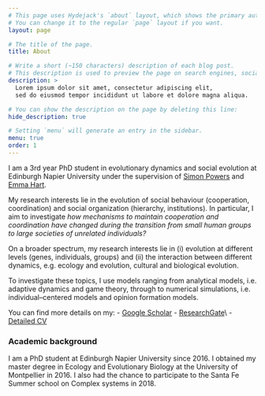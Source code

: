 ```yaml
---
# This page uses Hydejack's `about` layout, which shows the primary author's picture and about text at the top.
# You can change it to the regular `page` layout if you want.
layout: page

# The title of the page.
title: About

# Write a short (~150 characters) description of each blog post.
# This description is used to preview the page on search engines, social media, etc.
description: >
  Lorem ipsum dolor sit amet, consectetur adipiscing elit,
  sed do eiusmod tempor incididunt ut labore et dolore magna aliqua.

# You can show the description on the page by deleting this line:
hide_description: true

# Setting `menu` will generate an entry in the sidebar.
menu: true
order: 1
---
```


I am a 3rd year PhD student in evolutionary dynamics and social evolution at Edinburgh Napier University under the supervision of [Simon Powers](https://www.napier.ac.uk/people/simon-powers) and [Emma Hart](https://www.napier.ac.uk/people/emma-hart). 

My research interests lie in the evolution of social behaviour (cooperation, coordination) and social organization (hierarchy, institutions). In particular, I aim to investigate *how mechanisms to maintain cooperation and coordination have changed during the transition from small human groups to large societies of unrelated individuals?*

On a broader spectrum, my research interests lie in (i) evolution at different levels (genes, individuals, groups) and (ii) the interaction between different dynamics, e.g. ecology and evolution, cultural and biological evolution. 

To investigate these topics, I use models ranging from analytical models, i.e. adaptive dynamics and game theory, through to numerical simulations, i.e. individual–centered models and opinion formation models.

You can find more details on my:
	- [Google Scholar](https://scholar.google.co.uk/citations?user=tWozIw8AAAAJ&hl=en)
	- [ResearchGate](https://www.researchgate.net/profile/Cedric_Perret)\\
	- [Detailed CV](/assets/CV/CV_Perret.pdf)

### Academic background
I am a PhD student at Edinburgh Napier University since 2016. I obtained my master degree in Ecology and Evolutionary Biology at the University of Montpellier in 2016. I also had the chance to participate to the Santa Fe Summer school on Complex systems in 2018. 

